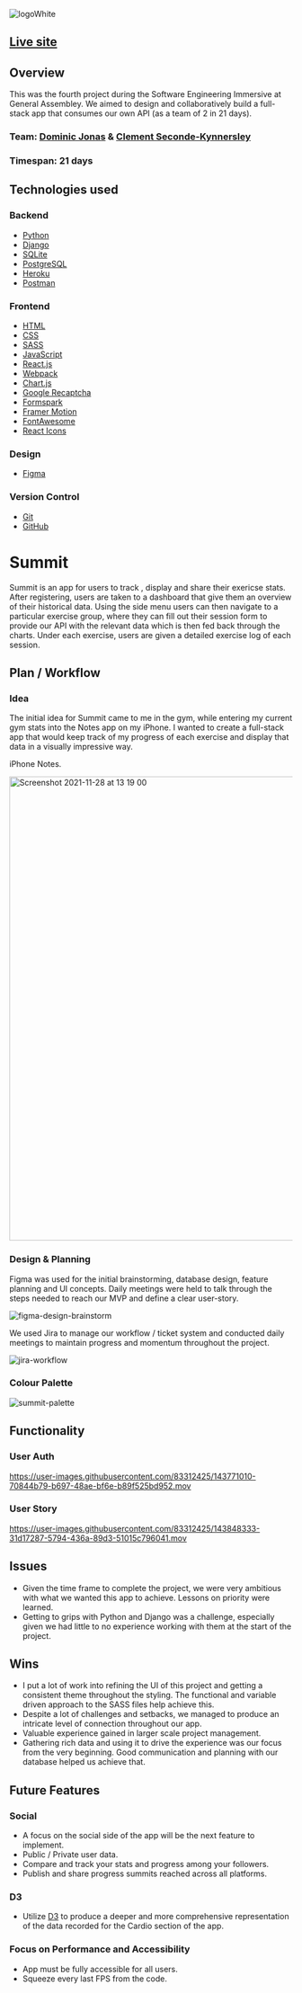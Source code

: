 
![logoWhite](https://user-images.githubusercontent.com/83312425/143767599-a6c2b5a2-f7ea-4347-be69-59f13602e026.png)

## [Live site](https://summit-exercise-dashboard.netlify.app)

## Overview
This was the fourth project during the Software Engineering Immersive at General Assembley. We aimed to design and collaboratively build a full-stack app that consumes our own API (as a team of 2 in 21 days).
  ### Team: [Dominic Jonas](https://github.com/dominicjonas) & [Clement Seconde-Kynnersley](https://github.com/ClemSK)
  ### Timespan: 21 days

## Technologies used
### Backend
- [Python](https://www.python.org/)
- [Django](https://docs.djangoproject.com/en/4.0/)
- [SQLite](https://www.sqlite.org/docs.html)
- [PostgreSQL](https://www.postgresql.org/docs/)
- [Heroku](https://devcenter.heroku.com/)
- [Postman](https://www.postman.com/api-documentation-tool/)
### Frontend
- [HTML](https://developer.mozilla.org/en-US/docs/Web/HTML)
- [CSS](https://developer.mozilla.org/en-US/docs/Glossary/CSS)
- [SASS](https://sass-lang.com/documentation)
- [JavaScript](https://developer.mozilla.org/en-US/docs/Web/JavaScript)
- [React.js](https://reactjs.org/docs/getting-started.html)
- [Webpack](https://webpack.js.org/)
- [Chart.js](https://www.chartjs.org/)
- [Google Recaptcha](https://www.google.com/recaptcha/about/)
- [Formspark](https://formspark.io/)
- [Framer Motion](https://www.framer.com/docs/)
- [FontAwesome](https://fontawesome.com/)
- [React Icons](https://react-icons.github.io/react-icons/)
### Design
- [Figma](https://www.figma.com/)
### Version Control
- [Git](https://git-scm.com/doc)
- [GitHub](https://docs.github.com/en)

# Summit

Summit is an app for users to track , display and share their exericse stats. After registering, users are taken to a dashboard that give them an overview of their historical data. Using the side menu users can then navigate to a particular exercise group, where they can fill out their session form to provide our API with the relevant data which is then fed back through the charts. Under each exercise, users are given a detailed exercise log of each session.

## Plan / Workflow

### Idea
The initial idea for Summit came to me in the gym, while entering my current gym stats into the Notes app on my iPhone. I wanted to create a full-stack app that would keep track of my progress of each exercise and display that data in a visually impressive way. 

iPhone Notes.

<img width="826" alt="Screenshot 2021-11-28 at 13 19 00" src="https://user-images.githubusercontent.com/83312425/143769533-8f0e4bcc-6264-47c4-a044-b760b9837781.png" align='center'>

### Design & Planning

Figma was used for the initial brainstorming, database design, feature planning and UI concepts. Daily meetings were held to talk through the steps needed to reach our MVP and define a clear user-story. 

![figma-design-brainstorm](https://user-images.githubusercontent.com/83312425/143769751-0ed16783-ef79-429f-a1f0-c00e9e6c8499.png)

We used Jira to manage our workflow / ticket system and conducted daily meetings to maintain progress and momentum throughout the project.

![jira-workflow](https://user-images.githubusercontent.com/83312425/143769769-2378e579-f456-4324-a789-520f675b06c3.png)

### Colour Palette

![summit-palette](https://user-images.githubusercontent.com/83312425/143857997-cdfcb89c-a659-4e84-807c-28ecc4a58b87.png)

## Functionality

### User Auth

https://user-images.githubusercontent.com/83312425/143771010-70844b79-b697-48ae-bf6e-b89f525bd952.mov

### User Story

https://user-images.githubusercontent.com/83312425/143848333-31d17287-5794-436a-89d3-51015c796041.mov



## Issues
- Given the time frame to complete the project, we were very ambitious with what we wanted this app to achieve. Lessons on priority were learned.
- Getting to grips with Python and Django was a challenge, especially given we had little to no experience working with them at the start of the project. 

## Wins
-  I put a lot of work into refining the UI of this project and getting a consistent theme throughout the styling. The functional and variable driven approach to the SASS files help achieve this.  
- Despite a lot of challenges and setbacks, we managed to produce an intricate level of connection throughout our app. 
- Valuable experience gained in larger scale project management.
- Gathering rich data and using it to drive the experience was our focus from the very beginning. Good communication and planning with our database helped us achieve that.

## Future Features

### Social
- A focus on the social side of the app will be the next feature to implement. 
- Public / Private user data.
- Compare and track your stats and progress among your followers.
- Publish and share progress summits reached across all platforms.  

### D3
- Utilize [D3](https://d3js.org/) to produce a deeper and more comprehensive representation of the data recorded for the Cardio section of the app. 

### Focus on Performance and Accessibility 
- App must be fully accessible for all users.
- Squeeze every last FPS from the code. 







